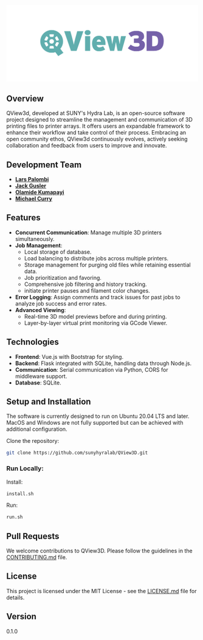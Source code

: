 ![QView3D Logo](QView3Dlogo.png)

## Overview

QView3d, developed at SUNY's Hydra Lab, is an open-source software project designed to streamline the management and communication of 3D printing files to printer arrays. It offers users an expandable framework to enhance their workflow and take control of their process. Embracing an open community ethos, QView3d continuously evolves, actively seeking collaboration and feedback from users to improve and innovate.

## Development Team

- [**Lars Palombi** ](https://github.com/Lars-Codes)
- [**Jack Gusler**](https://github.com/jackgusler)
- [**Olamide Kumapayi**](https://github.com/olakuma)
- [**Michael Curry**](https://github.com/currymike123)

## Features

- **Concurrent Communication**: Manage multiple 3D printers simultaneously.
- **Job Management**:
  - Local storage of database.
  - Load balancing to distribute jobs across multiple printers.
  - Storage management for purging old files while retaining essential data.
  - Job prioritization and favoring.
  - Comprehensive job filtering and history tracking.
  - initiate printer pauses and filament color changes.
- **Error Logging**: Assign comments and track issues for past jobs to analyze job success and error rates.
- **Advanced Viewing**:
  - Real-time 3D model previews before and during printing.
  - Layer-by-layer virtual print monitoring via GCode Viewer.

## Technologies

- **Frontend**: Vue.js with Bootstrap for styling.
- **Backend**: Flask integrated with SQLite, handling data through Node.js.
- **Communication**: Serial communication via Python, CORS for middleware support.
- **Database**: SQLite.

## Setup and Installation

The software is currently designed to run on Ubuntu 20.04 LTS and later. MacOS and Windows are not fully supported but can be achieved with additional configuration.

Clone the repository:

```bash
git clone https://github.com/sunyhyralab/QView3D.git
```

### Run Locally:

Install:

```bash
install.sh
```

Run:

```bash
run.sh
```

## Pull Requests

We welcome contributions to QView3D. Please follow the guidelines in the [CONTRIBUTING.md](CONTRIBUTING.md) file.

## License

This project is licensed under the MIT License - see the [LICENSE.md](LICENSE.md) file for details.

## Version

0.1.0
